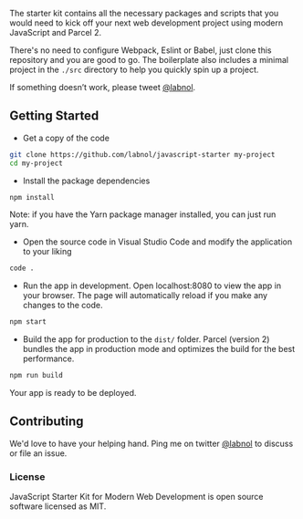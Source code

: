 The starter kit contains all the necessary packages and scripts that you would need to kick off your next web development project using modern JavaScript and Parcel 2.

There's no need to configure Webpack, Eslint or Babel, just clone this repository and you are good to go. The boilerplate also includes a minimal project in the `./src` directory to help you quickly spin up a project.

If something doesn’t work, please tweet [@labnol](https://twitter.com/labnol).

## Getting Started

- Get a copy of the code

```bash
git clone https://github.com/labnol/javascript-starter my-project
cd my-project
```

- Install the package dependencies

```bash
npm install
```

Note: if you have the Yarn package manager installed, you can just run yarn.

- Open the source code in Visual Studio Code and modify the application to your liking

```bash
code .
```

- Run the app in development. Open localhost:8080 to view the app in your browser. The page will automatically reload if you make any changes to the code.

```bash
npm start
```

- Build the app for production to the `dist/` folder. Parcel (version 2) bundles the app in production mode and optimizes the build for the best performance.

```bash
npm run build
```

Your app is ready to be deployed.

## Contributing

We'd love to have your helping hand. Ping me on twitter [@labnol](https://twitter.com/labnol) to discuss or file an issue.

### License

JavaScript Starter Kit for Modern Web Development is open source software licensed as MIT.
